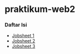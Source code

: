 # praktikum-web2
### Daftar Isi
* [Jobsheet 1](https://github.com/shelalaa20/praktikum-web2/tree/main/jobsheet1)
* [Jobsheet 2](https://github.com/shelalaa20/praktikum-web2/tree/main/jobsheet2)
* [Jobsheet 3](https://github.com/shelalaa20/praktikum-web2/tree/main/jobsheet3)

